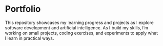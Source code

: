 # Portfolio
This repository showcases my learning progress and projects as I explore software development and artificial intelligence. As I build my skills, I’m working on small projects, coding exercises, and experiments to apply what I learn in practical ways.
